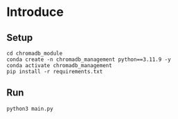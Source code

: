 # Introduce

## Setup

```bash=
cd chromadb_module
conda create -n chromadb_management python==3.11.9 -y
conda activate chromadb_management
pip install -r requirements.txt
```

## Run

```bash
python3 main.py
```
